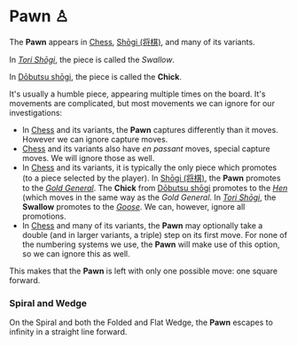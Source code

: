 # Pawn &#x2659;

The **Pawn** appears in [Chess](#wiki), 
[Sh&#x14d;gi (&#x5c06;&#x68cb;)](#wiki:Shogi), and many of its
variants.

In [*Tori Sh&#x14d;gi*](#wiki:Tori_Shogi), the piece is called the
*Swallow*.

In [D&#x14d;butsu sh&#x14d;gi](#wiki:Dobutsu_shogi), the piece is
called the **Chick**.

It's usually a humble piece, appearing multiple times on the board.
It's movements are complicated, but most movements we can ignore
for our investigations:

* In [Chess](#wiki) and its variants, the **Pawn** captures differently
  than it moves. However we can ignore capture moves.
* [Chess](#wiki) and its variants also have *en passant* moves, special
  capture moves. We will ignore those as well.
* In [Chess](#wiki) and its variants, it is typically the only piece
  which promotes (to a piece selected by the player). In
  [Sh&#x14d;gi (&#x5c06;&#x68cb;)](#wiki:Shogi), the **Pawn** promotes
  to the [*Gold General*](gold_general.html).
  The **Chick** from [D&#x14d;butsu sh&#x14d;gi](#wiki:Dobutsu_shogi)
  promotes to the [*Hen*](gold_general.html?piece=dobutsu_hen) (which
  moves in the same way as the *Gold General*.
  In [*Tori Sh&#x14d;gi*](#wiki:Tori_Shogi), the **Swallow** promotes to
  the [*Goose*](goose.html).
  We can, however, ignore all promotions.
* In [Chess](#wiki) and many of its variants, the **Pawn** may optionally
  take a double (and in larger variants, a triple) step on its first
  move. For none of the numbering systems we use, the **Pawn** will
  make use of this option, so we can ignore this as well.

This makes that the **Pawn** is left with only one possible move:
one square forward.

### Spiral and Wedge

On the Spiral and both the Folded and Flat Wedge, the **Pawn**
escapes to infinity in a straight line forward.
